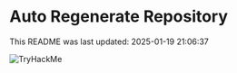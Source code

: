 # Auto Regenerate Repository

This README was last updated: 2025-01-19 21:06:37

 ![TryHackMe](https://tryhackme.com/badge/533634)